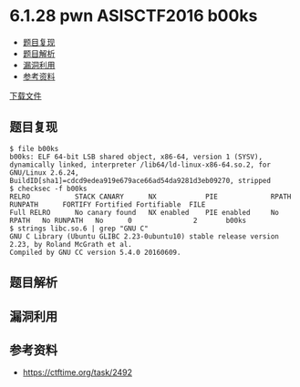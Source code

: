 # 6.1.28 pwn ASISCTF2016 b00ks

- [题目复现](#题目复现)
- [题目解析](#题目解析)
- [漏洞利用](#漏洞利用)
- [参考资料](#参考资料)


[下载文件](../src/writeup/6.1.28_pwn_asisctf2016_b00ks)

## 题目复现
```
$ file b00ks 
b00ks: ELF 64-bit LSB shared object, x86-64, version 1 (SYSV), dynamically linked, interpreter /lib64/ld-linux-x86-64.so.2, for GNU/Linux 2.6.24, BuildID[sha1]=cdcd9edea919e679ace66ad54da9281d3eb09270, stripped
$ checksec -f b00ks
RELRO           STACK CANARY      NX            PIE             RPATH      RUNPATH      FORTIFY Fortified Fortifiable  FILE
Full RELRO      No canary found   NX enabled    PIE enabled     No RPATH   No RUNPATH   No      0               2       b00ks
$ strings libc.so.6 | grep "GNU C"
GNU C Library (Ubuntu GLIBC 2.23-0ubuntu10) stable release version 2.23, by Roland McGrath et al.
Compiled by GNU CC version 5.4.0 20160609.
```


## 题目解析

## 漏洞利用

## 参考资料
- https://ctftime.org/task/2492

